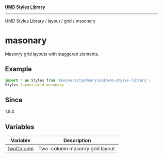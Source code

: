 [**UMD Styles Library**](../../../../../README.md)

***

[UMD Styles Library](../../../../../README.md) / [layout](../../../../README.md) / [grid](../../README.md) / masonary

# masonary

Masonry grid layouts with staggered elements.

## Example

```typescript
import * as Styles from '@universityofmaryland/web-styles-library';
Styles.layout.grid.masonary
```

## Since

1.8.0

## Variables

| Variable | Description |
| ------ | ------ |
| [twoColumn](variables/twoColumn.md) | Two-column masonry grid layout. |
